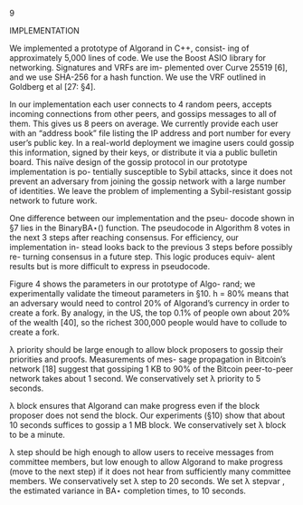 9

IMPLEMENTATION

We implemented a prototype of Algorand in C++, consist- ing of approximately 5,000 lines of code. We use the Boost ASIO library for networking. Signatures and VRFs are im- plemented over Curve 25519 [6], and we use SHA-256 for a hash function. We use the VRF outlined in Goldberg et al [27: §4].

In our implementation each user connects to 4 random peers, accepts incoming connections from other peers, and gossips messages to all of them. This gives us 8 peers on average. We currently provide each user with an “address book” file listing the IP address and port number for every user’s public key. In a real-world deployment we imagine users could gossip this information, signed by their keys, or distribute it via a public bulletin board. This naïve design of the gossip protocol in our prototype implementation is po- tentially susceptible to Sybil attacks, since it does not prevent an adversary from joining the gossip network with a large number of identities. We leave the problem of implementing a Sybil-resistant gossip network to future work.

One difference between our implementation and the pseu- docode shown in §7 lies in the BinaryBA⋆() function. The pseudocode in Algorithm 8 votes in the next 3 steps after reaching consensus. For efficiency, our implementation in- stead looks back to the previous 3 steps before possibly re- turning consensus in a future step. This logic produces equiv- alent results but is more difficult to express in pseudocode.

Figure 4 shows the parameters in our prototype of Algo- rand; we experimentally validate the timeout parameters in §10. h = 80% means that an adversary would need to control 20% of Algorand’s currency in order to create a fork. By analogy, in the US, the top 0.1% of people own about 20% of the wealth [40], so the richest 300,000 people would have to collude to create a fork.

λ priority should be large enough to allow block proposers to gossip their priorities and proofs. Measurements of mes- sage propagation in Bitcoin’s network [18] suggest that gossiping 1 KB to 90% of the Bitcoin peer-to-peer network takes about 1 second. We conservatively set λ priority to 5 seconds.

λ block ensures that Algorand can make progress even if the block proposer does not send the block. Our experiments (§10) show that about 10 seconds suffices to gossip a 1 MB block. We conservatively set λ block to be a minute.

λ step should be high enough to allow users to receive messages from committee members, but low enough to allow Algorand to make progress (move to the next step) if it does not hear from sufficiently many committee members. We conservatively set λ step to 20 seconds. We set λ stepvar , the estimated variance in BA⋆ completion times, to 10 seconds.
